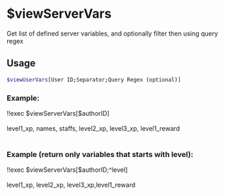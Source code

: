 # $viewServerVars

Get list of defined server variables, and optionally filter then using query regex

## Usage

```bash
$viewUserVars[User ID;Separator;Query Regex (optional)]
```

### Example:
<discord-messages>
          <discord-message :bot="false" role-color="#ffcc9a" author="Member">
        !!exec $viewServerVars[$authorID]<br><br>
          </discord-message>
          <discord-message :bot="true" role-color="#0099ff" author="Custom Command" avatar="https://media.discordapp.net/avatars/725721249652670555/781224f90c3b841ba5b40678e032f74a.webp">
        level1_xp, names, staffs, level2_xp, level3_xp, level1_reward<br><br>
        </discord-message>
</discord-messages>

### Example (return only variables that starts with level):
<discord-messages>
          <discord-message :bot="false" role-color="#ffcc9a" author="Member">
        !!exec $viewServerVars[$authorID;^level]<br><br>
          </discord-message>
          <discord-message :bot="true" role-color="#0099ff" author="Custom Command" avatar="https://media.discordapp.net/avatars/725721249652670555/781224f90c3b841ba5b40678e032f74a.webp">
        level1_xp, level2_xp, level3_xp,level1_reward
        </discord-message>
</discord-messages>